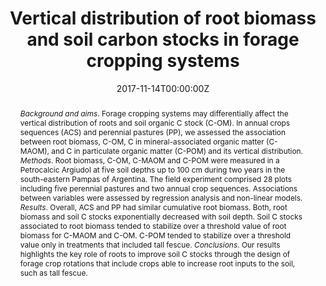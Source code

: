 ---
slug: "root-C-distribution"
title: "Vertical distribution of root biomass and soil carbon stocks in forage cropping systems"
authors:
- Ojeda JJ
- Caviglia OP
- Agnusdei MG

date: "2017-11-14T00:00:00Z"
doi: "https://doi.org/10.1007/s11104-017-3502-8"

# Schedule page publish date (NOT publication's date).
publishDate: "2017-11-14T00:00:00Z"

# Publication type.
# Legend: 0 = Uncategorized; 1 = Conference paper; 2 = Journal article;
# 3 = Preprint / Working Paper; 4 = Report; 5 = Book; 6 = Book section;
# 7 = Thesis; 8 = Patent
publication_types: ["2"]

# Publication name and optional abbreviated publication name.
publication: "Plant and Soil"
publication_short: ""

abstract: _Background and aims_. Forage cropping systems may differentially affect the vertical distribution of roots and soil organic C stock (C-OM). In annual crops sequences (ACS) and perennial pastures (PP), we assessed the association between root biomass, C-OM, C in mineral-associated organic matter (C-MAOM), and C in particulate organic matter (C-POM) and its vertical distribution. _Methods_. Root biomass, C-OM, C-MAOM and C-POM were measured in a Petrocalcic Argiudol at five soil depths up to 100 cm during two years in the south-eastern Pampas of Argentina. The field experiment comprised 28 plots including five perennial pastures and two annual crop sequences. Associations between variables were assessed by regression analysis and non-linear models. _Results_. Overall, ACS and PP had similar cumulative root biomass. Both, root biomass and soil C stocks exponentially decreased with soil depth. Soil C stocks associated to root biomass tended to stabilize over a threshold value of root biomass for C-MAOM and C-OM. C-POM tended to stabilize over a threshold value only in treatments that included tall fescue. _Conclusions_. Our results highlights the key role of roots to improve soil C stocks through the design of forage crop rotations that include crops able to increase root inputs to the soil, such as tall fescue.

# Summary. An optional shortened abstract.
summary: We assessed the association between root biomass, C-OM, C in mineral-associated organic matter (C-MAOM), and C in particulate organic matter (C-POM) and its vertical distribution.

tags:
- Forage crop intensification
- Root inputs
- Organic matter
- Particulate organic matter
- South-eastern pampas of Argentina

featured: true

url_pdf: https://www.dropbox.com/s/ghvori56obg0gkl/Ojeda%20et%20al.%2C%202018%20P%26S.pdf?dl=0
url_code: ''
url_dataset: ''
url_poster: ''
url_project: ''
url_slides: ''
url_source: ''
url_video: ''

# Featured image
# To use, add an image named `featured.jpg/png` to your page's folder. 
image:
  caption: ''
  focal_point: ""
  preview_only: false

# Associated Projects (optional).
#   Associate this publication with one or more of your projects.
#   Simply enter your project's folder or file name without extension.
#   E.g. `internal-project` references `content/project/internal-project/index.md`.
#   Otherwise, set `projects: []`.
projects:
- 

# Slides (optional).
#   Associate this publication with Markdown slides.
#   Simply enter your slide deck's filename without extension.
#   E.g. `slides: "example"` references `content/slides/example/index.md`.
#   Otherwise, set `slides: ""`.
slides: example
---